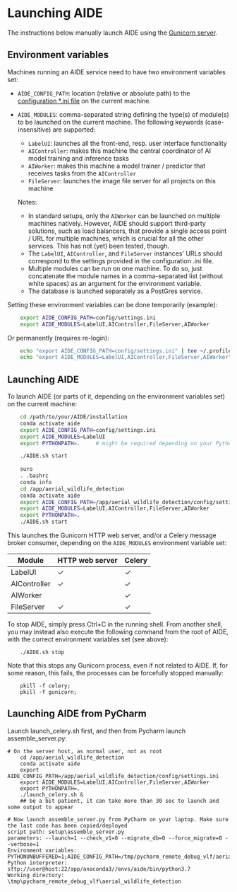# Launching AIDE

The instructions below manually launch AIDE using the [Gunicorn server](https://gunicorn.org/).



## Environment variables
Machines running an AIDE service need to have two environment variables set:
* `AIDE_CONFIG_PATH`: location (relative or absolute path) to the [configuration *.ini file](configure_settings.md) on the current machine.
* `AIDE_MODULES`: comma-separated string defining the type(s) of module(s) to be launched on the current machine. The following keywords (case-insensitive) are supported:
    - `LabelUI`: launches all the front-end, resp. user interface functionality
    - `AIController`: makes this machine the central coordinator of AI model training and inference tasks
    - `AIWorker`: makes this machine a model trainer / predictor that receives tasks from the `AIController`
    - `FileServer`: launches the image file server for all projects on this machine
    
    Notes:
    * In standard setups, only the `AIWorker` can be launched on multiple machines natively. However, AIDE should support third-party solutions, such as load balancers, that provide a single access point / URL for multiple machines, which is crucial for all the other services. This has not (yet) been tested, though.
    * The `LabelUI`, `AIController`, and `FileServer` instances' URLs should correspond to the settings provided in the configuration .ini file.
    * Multiple modules can be run on one machine. To do so, just concatenate the module names in a comma-separated list (without white spaces) as an argument for the environment variable.
    * The database is launched separately as a PostGres service.


Setting these environment variables can be done temporarily (example):
```bash
    export AIDE_CONFIG_PATH=config/settings.ini
    export AIDE_MODULES=LabelUI,AIController,FileServer,AIWorker
```

Or permanently (requires re-login):
```bash
    echo "export AIDE_CONFIG_PATH=config/settings.ini" | tee ~/.profile
    echo "export AIDE_MODULES=LabelUI,AIController,FileServer,AIWorker" | tee ~/.profile
```



## Launching AIDE
To launch AIDE (or parts of it, depending on the environment variables set) on the current machine:
```bash
    cd /path/to/your/AIDE/installation
    conda activate aide
    export AIDE_CONFIG_PATH=config/settings.ini
    export AIDE_MODULES=LabelUI
    export PYTHONPATH=.     # might be required depending on your Python setup

    ./AIDE.sh start
    
    suro
    . .bashrc
    conda info
    cd /app/aerial_wildlife_detection
    conda activate aide
    export AIDE_CONFIG_PATH=/app/aerial_wildlife_detection/config/settings.ini
    export AIDE_MODULES=LabelUI,AIController,FileServer,AIWorker
    export PYTHONPATH=.
    ./AIDE.sh start
```
This launches the Gunicorn HTTP web server, and/or a Celery message broker consumer, depending on the `AIDE_MODULES` environment variable set:

| Module | HTTP web server | Celery |
|--------------|-----------------|--------|
| LabelUI | ✓ | ✓ |
| AIController | ✓ | ✓ |
| AIWorker |  | ✓ |
| FileServer | ✓ | ✓ |


To stop AIDE, simply press Ctrl+C in the running shell. From another shell, you may instead also execute the following command from the root of AIDE, with the correct environment variables set (see above):
```
    ./AIDE.sh stop
```

Note that this stops any Gunicorn process, even if not related to AIDE.
If, for some reason, this fails, the processes can be forcefully stopped manually:
```
    pkill -f celery;
    pkill -f gunicorn;
```

## Launching AIDE from PyCharm

Launch launch_celery.sh first, and then from Pycharm launch assemble_server.py: 
```
# On the server host, as normal user, not as root
    cd /app/aerial_wildlife_detection
    conda activate aide
    export AIDE_CONFIG_PATH=/app/aerial_wildlife_detection/config/settings.ini
    export AIDE_MODULES=LabelUI,AIController,FileServer,AIWorker
    export PYTHONPATH=.
    ./launch_celery.sh &
    ## be a bit patient, it can take more than 30 sec to launch and some output to appear

# Now launch assemble_server.py from PyCharm on your laptop. Make sure the last code has been copied/deployed
script path: setup\assemble_server.py
parameters: --launch=1 --check_v1=0 --migrate_db=0 --force_migrate=0 --verbose=1
Environment variables: PYTHONUNBUFFERED=1;AIDE_CONFIG_PATH=/tmp/pycharm_remote_debug_vlf/aerial_wildlife_detection/config/settings.ini;AIDE_MODULES=LabelUI,FileServer,AIController,AIWorker
Python interpreter: sftp://user@host:22/app/anaconda3//envs/aide/bin/python3.7
Working directory: \tmp\pycharm_remote_debug_vlf\aerial_wildlife_detection
```

